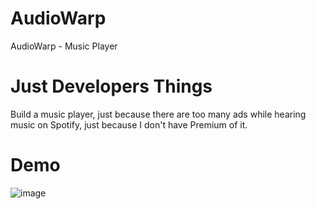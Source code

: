 # AudioWarp
AudioWarp - Music Player

# Just Developers Things
Build a music player, just because there are too many ads while hearing music on Spotify, just because I don't have Premium of it. 

# Demo
![image](https://github.com/user-attachments/assets/077eed7b-d059-40b8-b835-b23a3020d41f)
